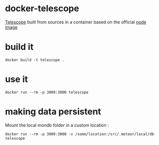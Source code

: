 docker-telescope
================

[Telescope](https://github.com/TelescopeJS/Telescope) built from sources in a container based on the official [node image](https://registry.hub.docker.com/_/node/)


build it
=========

```
docker build -t telescope .
```

use it
=======

```
docker run --rm -p 3000:3000 telescope
```

making data persistent
=======================

Mount the local mondb folder in a custom location :

```
docker run --rm -p 3000:3000 -v /some/location:/src/.meteor/local/db telescope
```
